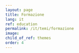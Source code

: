 ```yaml
---
layout: page
title: Formazione
lang: it
ref: education
permalink: /it/temi/formazione
image:
child_of_ref: themes
order: 4
---
```

